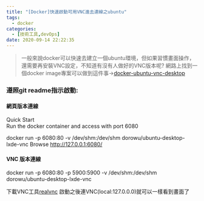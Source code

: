 ```yaml
---
title: "[Docker]快速啟動可用VNC進去連線之ubuntu"
tags:
  - docker
categories:
  - [技術工具,devOps]
date: 2020-09-14 22:22:35
---
```


> 一般來說docker可以快速去建立一個ubuntu環境，但如果習慣畫面操作，還需要再安裝VNC設定，不知道有沒有人做好的VNC版本呢? 網路上找到一個docker image專案可以做到這件事->[docker-ubuntu-vnc-desktop](https://github.com/fcwu/docker-ubuntu-vnc-desktop "docker-ubuntu-vnc-desktop")

<!--more-->


### 遵照git readme指示啟動:

#### 網頁版本連線
Quick Start <br>
Run the docker container and access with port 6080<br>

docker run -p 6080:80 -v /dev/shm:/dev/shm dorowu/ubuntu-desktop-lxde-vnc
Browse http://127.0.0.1:6080/<br>

#### VNC 版本連線
docker run -p 6080:80 -p 5900:5900 -v /dev/shm:/dev/shm dorowu/ubuntu-desktop-lxde-vnc<br>

下載VNC工具[realvnc](https://www.realvnc.com/en/connect/download/viewer/ "realvnc") 啟動之後連VNC(local:127.0.0.0)就可以一樣看到畫面了<br>